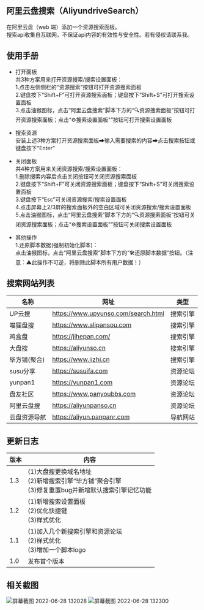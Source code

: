 ## 阿里云盘搜索（AliyundriveSearch）

在阿里云盘（web 端）添加一个资源搜索面板。  
搜索api收集自互联网，不保证api内容的有效性与安全性。若有侵权请联系我。

## 使用手册

* 打开面板  
共3种方案用来打开资源搜索/搜索设置面板：  
1.点击左侧侧栏的“资源搜索”按钮可打开资源搜索面板  
2.键盘按下“Shift+F”可打开资源搜索面板；键盘按下“Shift+S”可打开搜索设置面板  
3.点击油猴图标，点击“阿里云盘搜索”脚本下方的“🔍资源搜索面板”按钮可打开资源搜索面板；点击“⚙️搜索设置面板"”按钮可打开搜索设置面板

* 搜索资源  
安装上述3种方案打开资源搜索面板➡输入需要搜索的内容➡点击搜索按钮或键盘按下“Enter”  

* 关闭面板  
共4种方案用来关闭资源搜索/搜索设置面板：  
1.删除搜索内容后点击关闭按钮可关闭资源搜索面板  
2.键盘按下“Shift+F”可关闭资源搜索面板；键盘按下“Shift+S”可关闭搜索设置面板    
3.键盘按下“Esc”可关闭资源搜索/搜索设置面板  
4.点击屏幕上2/3屏的搜索面板外的空白区域可关闭资源搜索/搜索设置面板  
5.点击油猴图标，点击“阿里云盘搜索”脚本下方的“🔍资源搜索面板”按钮可关闭资源搜索面板；点击“⚙️搜索设置面板"”按钮可关闭搜索设置面板

* 其他操作  
1.还原脚本数据(强制初始化脚本)：  
点击油猴图标，点击“阿里云盘搜索”脚本下方的“🛠️️还原脚本数据”按钮。（注意：⚠️此操作不可逆，将删除此脚本所有用户数据！）

## 搜索网站列表

|     名称     |                网址                 |   类型   |
| ------------ | ----------------------------------- | -------- |
|    UP云搜    | https://www.upyunso.com/search.html | 搜索引擎 |
|   喵狸盘搜   | https://www.alipansou.com           | 搜索引擎 |
|    鸡盒盘    | https://jihepan.com/                | 搜索引擎 |
|    大盘搜    | https://aliyunso.cn                 | 搜索引擎 |
| 毕方铺(聚合) | https://www.iizhi.cn                | 搜索引擎 |
|   susu分享   | https://susuifa.com                 | 资源论坛 |
|   yunpan1    | https://yunpan1.com                 | 资源论坛 |
|   盘友社区   | https://www.panyoubbs.com           | 资源论坛 |
|  阿里云盘搜  | https://aliyunpanso.cn              | 资源论坛 |
| 云盘资源导航 | https://aliyun.panpanr.com          | 导航网站 |

## 更新日志

| 版本 | 内容 |
| ---- | ---- |
| 1.3 | (1)大盘搜更换域名地址<br>(2)新增搜索引擎“毕方铺”聚合引擎<br>(3)修复重置bug并新增默认搜索引擎记忆功能 |
| 1.2 | (1)新增搜索设置面板<br>(2)优化快捷键<br>(3)样式优化 |
| 1.1 | (1)加入几个新搜索引擎和资源论坛<br>(2)样式优化<br>(3)增加一个脚本logo |
| 1.0 | 发布首个版本 |

## 相关截图

![屏幕截图 2022-06-28 132028](https://user-images.githubusercontent.com/87429695/176099410-d6b5ead4-6f18-4ba9-9fd7-b8c2dacff1b3.png)
![屏幕截图 2022-06-28 132300](https://user-images.githubusercontent.com/87429695/176099420-379e7310-cff6-4568-8007-1342cc333998.png)
